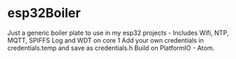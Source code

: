 # esp32Boiler
Just a generic boiler plate to use in my esp32 projects - Includes Wifi, NTP, MQTT, SPIFFS Log and WDT on core 1
Add your own credentials in credentials.temp and save as credentials.h
Build on PlatformIO - Atom.
